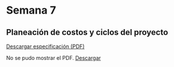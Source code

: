 # Semana 7
## Planeación de costos y ciclos del proyecto

[Descargar especificación (PDF)](\REC\Costo_del_proyecto.pdf)

<object data="../REC/Archivos/Costo_del_proyecto.pdf" type="application/pdf" width="100%" height="600">
  <p>No se pudo mostrar el PDF. <a href="../REC/Archivos/Costo_del_proyecto.pdf">Descargar</a></p>
</object>